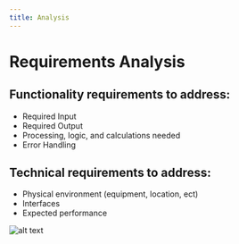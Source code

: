 ```yaml
---
title: Analysis
---
```


# Requirements Analysis

Functionality requirements to address:
--------------------------------------------------------------------------------

- Required Input
- Required Output
- Processing, logic, and calculations needed
- Error Handling


Technical requirements to address:
--------------------------------------------------------------------------------

- Physical environment (equipment, location, ect)
- Interfaces
- Expected performance


![alt text](http://www.altusinsight.de/wp-content/uploads/2015/04/AltusInsight_Requirement_Analysis-1140x590.jpg "Requirements Analysis")
